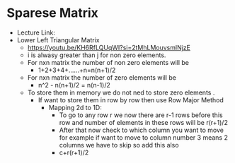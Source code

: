 # Sparese Matrix
- Lecture Link:
- Lower Left Triangular Matrix
  - https://youtu.be/KH6RfLQUqWI?si=2tMhLMouvsmlNjzE
  - i is alwasy greater than j for non zero elements.
  - For nxn matrix the number of non zero elements will be
    - 1+2+3+4+......+n=n(n+1)/2
  - For nxn matrix the number of zero elements will be
    - n^2 - n(n+1)/2 = n(n-1)/2
  - To store them in memory we do not ned to store zero elements .
    - If want to store them in row by row then use Row Major Method
      - Mapping 2d to 1D:
         - To go to any row  r we now there are r-1 rows before this row and number of elements in these rows will be r(r+1)/2
         - After that now check to which column you want to move for example if want to move to  column number 3 means 2 columns we have to skip so add this also
         - c+r(r+1)/2
